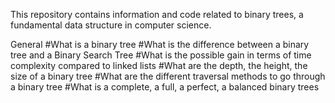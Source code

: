 This repository contains information and code related to binary trees, a fundamental data structure in computer science.

General
#What is a binary tree
#What is the difference between a binary tree and a Binary Search Tree
#What is the possible gain in terms of time complexity compared to linked lists
#What are the depth, the height, the size of a binary tree
#What are the different traversal methods to go through a binary tree
#What is a complete, a full, a perfect, a balanced binary trees
